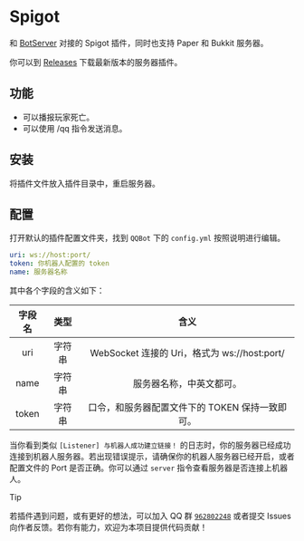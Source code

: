 # Spigot
和 [BotServer](https://github.com/Minecraft-QQBot/BotServer) 对接的 Spigot 插件，同时也支持 Paper 和 Bukkit 服务器。


你可以到 [Releases](https://github.com/Minecraft-QQBot/McdReforged/releases) 下载最新版本的服务器插件。

## 功能

- 可以播报玩家死亡。
- 可以使用 /qq 指令发送消息。

## 安装

将插件文件放入插件目录中，重启服务器。


## 配置

打开默认的插件配置文件夹，找到 `QQBot` 下的 `config.yml` 按照说明进行编辑。

```yml
uri: ws://host:port/
token: 你机器人配置的 token
name: 服务器名称
```

其中各个字段的含义如下：

|        字段名         | 类型  |                  含义                   |
|:------------------:|:---:|:-------------------------------------:|
|        uri         | 字符串 | WebSocket 连接的 Uri，格式为 ws://host:port/ |
|        name        | 字符串 |             服务器名称，中英文都可。              |
|       token        | 字符串 |      口令，和服务器配置文件下的 TOKEN 保持一致即可。      |

当你看到类似 `[Listener] 与机器人成功建立链接！` 的日志时，你的服务器已经成功连接到机器人服务器。若出现错误提示，请确保你的机器人服务器已经开启，或者配置文件的 Port 是否正确。你可以通过 `server` 指令查看服务器是否连接上机器人。

> [!TIP]
> 若插件遇到问题，或有更好的想法，可以加入 QQ 群 [`962802248`](https://qm.qq.com/q/B3kmvJl2xO) 或者提交 Issues
> 向作者反馈。若你有能力，欢迎为本项目提供代码贡献！
